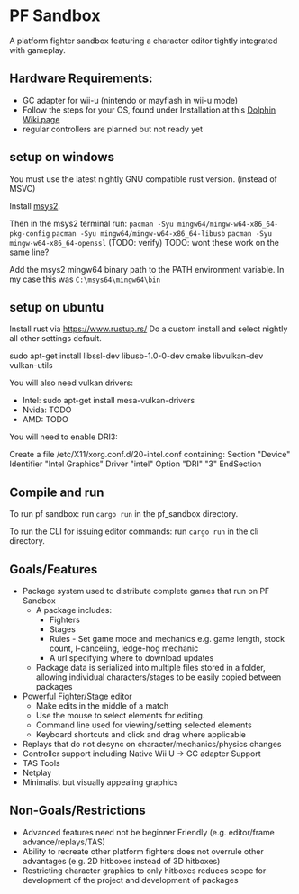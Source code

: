 # PF Sandbox

A platform fighter sandbox featuring a character editor tightly integrated with gameplay.

## Hardware Requirements:
*   GC adapter for wii-u (nintendo or mayflash in wii-u mode)
*   Follow the steps for your OS, found under Installation at this [Dolphin Wiki page](https://wiki.dolphin-emu.org/index.php?title=How_to_use_the_Official_GameCube_Controller_Adapter_for_Wii_U_in_Dolphin)
*   regular controllers are planned but not ready yet

## setup on windows

You must use the latest nightly GNU compatible rust version. (instead of MSVC)

Install [msys2](msys2.github.io).

Then in the msys2 terminal run:
`pacman -Syu mingw64/mingw-w64-x86_64-pkg-config`
`pacman -Syu mingw64/mingw-w64-x86_64-libusb`
`pacman -Syu mingw-w64-x86_64-openssl` (TODO: verify)
TODO: wont these work on the same line?

Add the msys2 mingw64 binary path to the PATH environment variable.
In my case this was `C:\msys64\mingw64\bin`

## setup on ubuntu

Install rust via https://www.rustup.rs/
Do a custom install and select nightly all other settings default.

sudo apt-get install libssl-dev libusb-1.0-0-dev cmake libvulkan-dev vulkan-utils

You will also need vulkan drivers:
*   Intel: sudo apt-get install  mesa-vulkan-drivers
*   Nvida: TODO
*   AMD:   TODO

You will need to enable DRI3:

Create a file /etc/X11/xorg.conf.d/20-intel.conf containing:
Section "Device"
   Identifier  "Intel Graphics"
   Driver      "intel"
   Option      "DRI" "3"
EndSection

## Compile and run

To run pf sandbox: run `cargo run` in the pf_sandbox directory.

To run the CLI for issuing editor commands: run `cargo run` in the cli directory.

## Goals/Features

*   Package system used to distribute complete games that run on PF Sandbox
    +   A package includes:
        -   Fighters
        -   Stages
        -   Rules - Set game mode and mechanics e.g. game length, stock count, l-canceling, ledge-hog mechanic
        -   A url specifying where to download updates
    +   Package data is serialized into multiple files stored in a folder, allowing individual characters/stages to be easily copied between packages
*   Powerful Fighter/Stage editor
    +   Make edits in the middle of a match
    +   Use the mouse to select elements for editing.
    +   Command line used for viewing/setting selected elements
    +   Keyboard shortcuts and click and drag where applicable
*   Replays that do not desync on character/mechanics/physics changes
*   Controller support including Native Wii U -> GC adapter Support
*   TAS Tools
*   Netplay
*   Minimalist but visually appealing graphics

## Non-Goals/Restrictions

*   Advanced features need not be beginner Friendly (e.g. editor/frame advance/replays/TAS)
*   Ability to recreate other platform fighters does not overrule other advantages (e.g. 2D hitboxes instead of 3D hitboxes)
*   Restricting character graphics to only hitboxes reduces scope for development of the project and development of packages
